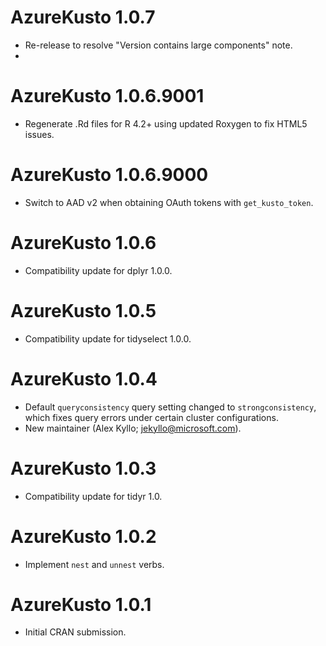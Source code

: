 # AzureKusto 1.0.7

* Re-release to resolve "Version contains large components" note.
* 
# AzureKusto 1.0.6.9001

* Regenerate .Rd files for R 4.2+ using updated Roxygen to fix HTML5 issues.

# AzureKusto 1.0.6.9000

* Switch to AAD v2 when obtaining OAuth tokens with `get_kusto_token`.

# AzureKusto 1.0.6

* Compatibility update for dplyr 1.0.0.

# AzureKusto 1.0.5

* Compatibility update for tidyselect 1.0.0.

# AzureKusto 1.0.4

* Default `queryconsistency` query setting changed to `strongconsistency`, which fixes query errors under certain cluster configurations.
* New maintainer (Alex Kyllo; jekyllo@microsoft.com).

# AzureKusto 1.0.3

* Compatibility update for tidyr 1.0.

# AzureKusto 1.0.2

* Implement `nest` and `unnest` verbs.

# AzureKusto 1.0.1

* Initial CRAN submission.
